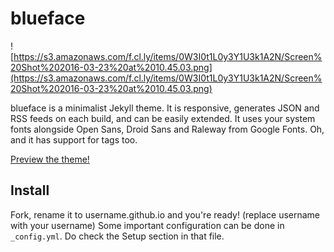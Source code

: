 blueface
=====================

![https://s3.amazonaws.com/f.cl.ly/items/0W3I0t1L0y3Y1U3k1A2N/Screen%20Shot%202016-03-23%20at%2010.45.03.png](https://s3.amazonaws.com/f.cl.ly/items/0W3I0t1L0y3Y1U3k1A2N/Screen%20Shot%202016-03-23%20at%2010.45.03.png)

blueface is a minimalist Jekyll theme. It is responsive, generates JSON and RSS feeds on each build, and can be easily extended. It uses your system fonts alongside Open Sans, Droid Sans and Raleway from Google Fonts. Oh, and it has support for tags too.

[Preview the theme!](https://thien.github.io/blueface/)

## Install

Fork, rename it to username.github.io and you're ready! (replace username with your username) Some important configuration can be done in ``_config.yml``. Do check the Setup section in that file.
